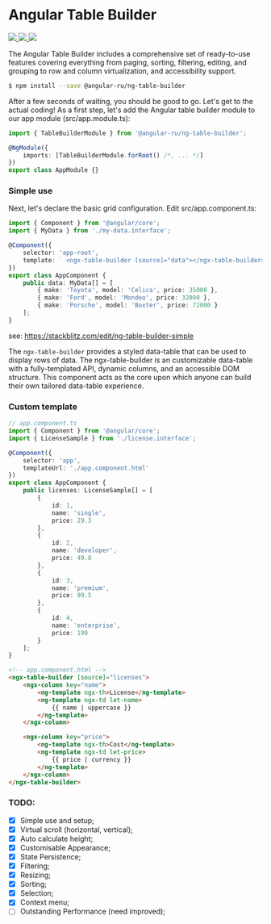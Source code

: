 # Angular Table Builder

<p>
  <a href="https://travis-ci.org/github/Angular-RU/angular-table-builder">
    <img src="https://travis-ci.org/Angular-RU/angular-table-builder.svg?branch=master" />
  </a>
  <a href="https://badge.fury.io/js/%40angular-ru%2Fng-table-builder">
    <img src="https://badge.fury.io/js/%40angular-ru%2Fng-table-builder.svg" />
  </a>
  <a href="https://npm-stat.com/charts.html?package=%40angular-ru%2Feslint-config&from=2019-09-01">
    <img src="https://img.shields.io/npm/dw/@angular-ru/ng-table-builder" />
  </a>
</p>

The Angular Table Builder includes a comprehensive set of ready-to-use features covering everything from paging,
sorting, filtering, editing, and grouping to row and column virtualization, and accessibility support.

```bash
$ npm install --save @angular-ru/ng-table-builder
```

After a few seconds of waiting, you should be good to go. Let's get to the actual coding! As a first step, let's add the
Angular table builder module to our app module (src/app.module.ts):

```ts
import { TableBuilderModule } from '@angular-ru/ng-table-builder';

@NgModule({
    imports: [TableBuilderModule.forRoot() /*, ... */]
})
export class AppModule {}
```

### Simple use

Next, let's declare the basic grid configuration. Edit src/app.component.ts:

```ts
import { Component } from '@angular/core';
import { MyData } from './my-data.interface';

@Component({
    selector: 'app-root',
    template: ` <ngx-table-builder [source]="data"></ngx-table-builder> `
})
export class AppComponent {
    public data: MyData[] = [
        { make: 'Toyota', model: 'Celica', price: 35000 },
        { make: 'Ford', model: 'Mondeo', price: 32000 },
        { make: 'Porsche', model: 'Boxter', price: 72000 }
    ];
}
```

see: https://stackblitz.com/edit/ng-table-builder-simple

The `ngx-table-builder` provides a styled data-table that can be used to display rows of data. The ngx-table-builder is
an customizable data-table with a fully-templated API, dynamic columns, and an accessible DOM structure. This component
acts as the core upon which anyone can build their own tailored data-table experience.

### Custom template

```ts
// app.component.ts
import { Component } from '@angular/core';
import { LicenseSample } from './license.interface';

@Component({
    selector: 'app',
    templateUrl: './app.component.html'
})
export class AppComponent {
    public licenses: LicenseSample[] = [
        {
            id: 1,
            name: 'single',
            price: 29.3
        },
        {
            id: 2,
            name: 'developer',
            price: 49.8
        },
        {
            id: 3,
            name: 'premium',
            price: 99.5
        },
        {
            id: 4,
            name: 'enterprise',
            price: 199
        }
    ];
}
```

```html
<!-- app.component.html -->
<ngx-table-builder [source]="licenses">
    <ngx-column key="name">
        <ng-template ngx-th>License</ng-template>
        <ng-template ngx-td let-name>
            {{ name | uppercase }}
        </ng-template>
    </ngx-column>

    <ngx-column key="price">
        <ng-template ngx-th>Cost</ng-template>
        <ng-template ngx-td let-price>
            {{ price | currency }}
        </ng-template>
    </ngx-column>
</ngx-table-builder>
```

### TODO:

-   [x] Simple use and setup;
-   [x] Virtual scroll (horizontal, vertical);
-   [x] Auto calculate height;
-   [x] Customisable Appearance;
-   [x] State Persistence;
-   [x] Filtering;
-   [x] Resizing;
-   [x] Sorting;
-   [x] Selection;
-   [x] Context menu;
-   [ ] Outstanding Performance (need improved);
